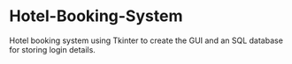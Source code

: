 # Hotel-Booking-System
Hotel booking system using Tkinter to create the GUI and an SQL database for storing login details.
